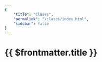 ```yaml
---
{
    "title": "Clases",
    "permalink": "/clases/index.html",
    "sidebar": false
}
---
```


# {{ $frontmatter.title }}

